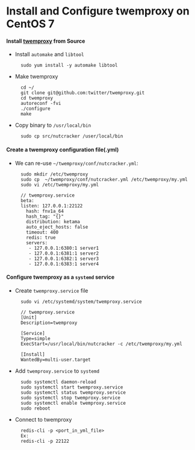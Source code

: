 # Install and Configure twemproxy on CentOS 7

#### Install [twemproxy](https://github.com/twitter/twemproxy) from Source

* Install `automake` and `libtool`

        sudo yum install -y automake libtool

* Make twemproxy

        cd ~/
        git clone git@github.com:twitter/twemproxy.git
        cd twemproxy
        autoreconf -fvi
        ./configure
        make

* Copy binary to `/usr/local/bin`
        
        sudo cp src/nutcracker /user/local/bin

#### Create a twemproxy  configuration file(.yml)
* We can re-use `~/twemproxy/conf/nutcracker.yml`:
  
        sudo mkdir /etc/twemproxy
        sudo cp  ~/twemproxy/conf/nutcracker.yml /etc/twemproxy/my.yml
        sudo vi /etc/twemproxy/my.yml
        
        // twemproxy.service
        beta:
        listen: 127.0.0.1:22122
          hash: fnv1a_64
          hash_tag: "{}"
          distribution: ketama
          auto_eject_hosts: false
          timeout: 400
          redis: true
          servers:
           - 127.0.0.1:6380:1 server1
           - 127.0.0.1:6381:1 server2
           - 127.0.0.1:6382:1 server3
           - 127.0.0.1:6383:1 server4

#### Configure twemproxy as a `systemd` service

* Create `twemproxy.service` file

        sudo vi /etc/systemd/system/twemproxy.service

        // twemproxy.service
        [Unit]
        Description=twemproxy

        [Service]
        Type=simple
        ExecStart=/usr/local/bin/nutcracker -c /etc/twemproxy/my.yml

        [Install]
        WantedBy=multi-user.target

* Add `twemproxy.service` to `systemd`

        sudo systemctl daemon-reload
        sudo systemctl start twemproxy.service
        sudo systemctl status twemproxy.service
        sudo systemctl stop twemproxy.service
        sudo systemctl enable twemproxy.service
        sudo reboot

* Connect to twemproxy

        redis-cli -p <port_in_yml_file>
        Ex:
        redis-cli -p 22122


    
